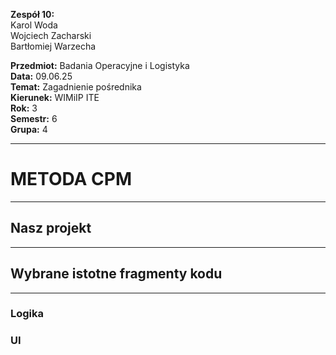 **Zespół 10:**  
Karol Woda  
Wojciech Zacharski  
Bartłomiej Warzecha  

**Przedmiot:** Badania Operacyjne i Logistyka  
**Data:** 09.06.25  
**Temat:** Zagadnienie pośrednika  
**Kierunek:** WIMiIP ITE  
**Rok:** 3  
**Semestr:** 6  
**Grupa:** 4  

---

# METODA CPM


---

## Nasz projekt
---

## Wybrane istotne fragmenty kodu

---

### Logika 


### UI

